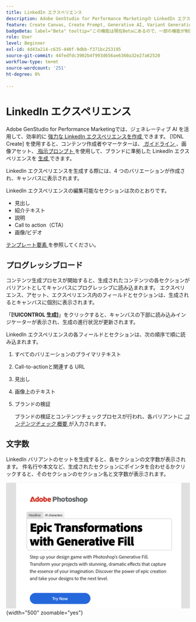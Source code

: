 ```yaml
---
title: LinkedIn エクスペリエンス
description: Adobe GenStudio for Performance Marketingの LinkedIn エクスペリエンスについて説明します。
feature: Create Canvas, Create Prompt, Generative AI, Variant Generation, Content Generation
badgeBeta: label="Beta" tooltip="この機能は現在Betaにあるので、一部の機能が制限されるか、変更される可能性があります。"
role: User
level: Beginner
exl-id: 4d43a214-c635-440f-9dbb-f371bc253195
source-git-commit: 44fedfdc3902b4f993d656ae6360a32e27a62520
workflow-type: tm+mt
source-wordcount: '251'
ht-degree: 0%

---
```


# LinkedIn エクスペリエンス

Adobe GenStudio for Performance Marketingでは、ジェネレーティブ AI を活用して、効率的に [ 強力な LinkedIn エクスペリエンスを作成 ](/help/user-guide/create/create-linkedin.md) できます。 [!DNL Create] を使用すると、コンテンツ作成者やマーケターは、[ ガイドライン ](/help/user-guide/guidelines/overview.md)、画像アセット、[ 指示プロンプト ](/help/user-guide/effective-prompts.md) を使用して、ブランドに準拠した LinkedIn エクスペリエンスを [ 生成 ](/help/user-guide/create/create-email-experience.md) できます。

LinkedIn エクスペリエンスを生成する際には、4 つのバリエーションが作成され、キャンバスに表示されます。

LinkedIn エクスペリエンスの編集可能なセクションは次のとおりです。

* 見出し
* 紹介テキスト
* 説明
* Call to action（CTA）
* 画像/ビデオ

[ テンプレート要素 ](/help/user-guide/content/use-templates.md#template-elements) を参照してください。

## プログレッシブロード

コンテンツ生成プロセスが開始すると、生成されたコンテンツの各セクションがバリアントとしてキャンバスにプログレッシブに読み込まれます。 エクスペリエンス、アセット、エクスペリエンス内のフィールドとセクションは、生成されるとキャンバスに個別に表示されます。

「**[!UICONTROL 生成]**」をクリックすると、キャンバスの下部に読み込みインジケーターが表示され、生成の進行状況が更新されます。

LinkedIn エクスペリエンスの各フィールドとセクションは、次の順序で順に読み込まれます。

1. すべてのバリエーションのプライマリテキスト
1. Call-to-actionと関連する URL
1. 見出し
1. 画像上のテキスト
1. ブランドの検証

   ブランドの検証とコンテンツチェックプロセスが行われ、各バリアントに [_コンテンツチェック_ 概要 ](/help/user-guide/guidelines/brand-validation.md#content-check-summary) が入力されます。

## 文字数

LinkedIn バリアントのセットを生成すると、各セクションの文字数が表示されます。 件名行や本文など、生成されたセクションにポインタを合わせるかクリックすると、そのセクションのセクション名と文字数が表示されます。

![ 文字数 ](/help/assets/character-count.png){width="500" zoomable="yes"}
